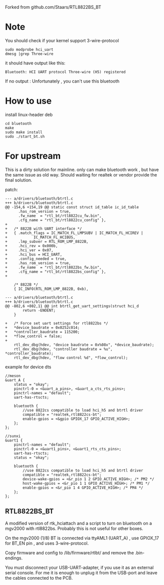 Forked from github.com/Staars/RTL8822BS_BT

# Note

You should check if your kernel support 3-wire-protocol

```
sudo modprobe hci_uart
dmesg |grep Three-wire
```

it should have output like this:
```
Bluetooth: HCI UART protocol Three-wire (H5) registered
```

If no output : Unfortunately , you can't use this bluetooth

# How to use

install linux-header deb

```
cd bluetooth
make
sudo make install
sudo ./start_bt.sh
```


# For upstream

This is a dirty solution for mainline. only can make bluetooth work , but have the same issue as old way. Should waiting for realtek or vendor provide the final solution.

patch:

```
--- a/drivers/bluetooth/btrtl.c
+++ b/drivers/bluetooth/btrtl.c
@@ -154,6 +154,19 @@ static const struct id_table ic_id_table
 	  .has_rom_version = true,
 	  .fw_name  = "rtl_bt/rtl8822cu_fw.bin",
 	  .cfg_name = "rtl_bt/rtl8822cu_config" },
+	  
+	/* 8822B with UART interface */
+	{ .match_flags = IC_MATCH_FL_LMPSUBV | IC_MATCH_FL_HCIREV |
+			 IC_MATCH_FL_HCIBUS,
+	  .lmp_subver = RTL_ROM_LMP_8822B,
+	  .hci_rev = 0x000b,
+	  .hci_ver = 0x07,
+	  .hci_bus = HCI_UART,
+	  .config_needed = true,
+	  .has_rom_version = true,
+	  .fw_name  = "rtl_bt/rtl8822bs_fw.bin",
+	  .cfg_name = "rtl_bt/rtl8822bs_config" },
+
 
 	/* 8822B */
 	{ IC_INFO(RTL_ROM_LMP_8822B, 0xb),
```


```
--- a/drivers/bluetooth/btrtl.c
+++ b/drivers/bluetooth/btrtl.c
@@ -802,6 +802,11 @@ int btrtl_get_uart_settings(struct hci_d
 		return -ENOENT;
 	}
 
+	/* Force set uart settings for rtl8822bs */
+	*device_baudrate = 0x0252c014;
+	*controller_baudrate = 115200;
+	*flow_control = false;
+	
 	rtl_dev_dbg(hdev, "device baudrate = 0x%08x", *device_baudrate);
 	rtl_dev_dbg(hdev, "controller baudrate = %u", *controller_baudrate);
 	rtl_dev_dbg(hdev, "flow control %d", *flow_control);
```

example for device dts

```
//meson
&uart_A {
	status = "okay";
	pinctrl-0 = <&uart_a_pins>, <&uart_a_cts_rts_pins>;
	pinctrl-names = "default";
	uart-has-rtscts;

	bluetooth {
		//use 8822cs compatible to load hci_h5 and btrtl driver
		compatible = "realtek,rtl8822cs-bt";
		enable-gpios = <&gpio GPIOX_17 GPIO_ACTIVE_HIGH>;
	};
};

//sunxi
&uart1 {
	pinctrl-names = "default";
	pinctrl-0 = <&uart1_pins>, <&uart1_rts_cts_pins>;
	uart-has-rtscts;
	status = "okay";

	bluetooth {
		//use 8822cs compatible to load hci_h5 and btrtl driver
		compatible = "realtek,rtl8822cs-bt";
		device-wake-gpios = <&r_pio 1 2 GPIO_ACTIVE_HIGH>; /* PM2 */
		host-wake-gpios = <&r_pio 1 1 GPIO_ACTIVE_HIGH>; /* PM1 */
		enable-gpios = <&r_pio 1 4 GPIO_ACTIVE_HIGH>; /* PM4 */
	};
};
```


## RTL8822BS_BT

A modified version of rtk_hciattach and a script to turn on bluetooth on a mgv2000 with rtl8822bs. Probably this is not useful for other boxes.

On the mgv2000 (1/8) BT is connected via ttyAML1 (UART_A) , use GPIOX_17 for BT_EN pin , and uses 3-wire-protocol.

Copy firmware and config to /lib/firmware/rtlbt/ and remove the .bin-endings.

You must disconnect your USB-UART-adapter, if you use it as an external serial console. For me it is enough to unplug it from the USB-port and leave the cables connected to the PCB.
